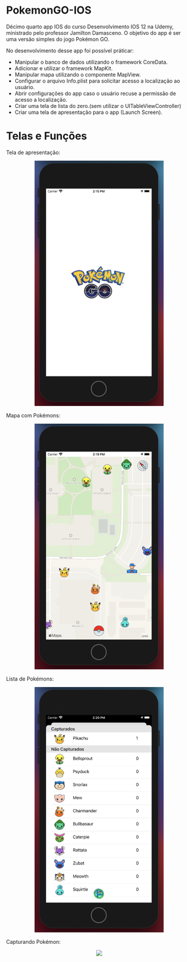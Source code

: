 # PokemonGO-IOS
Décimo quarto app IOS do curso Desenvolvimento IOS 12 na Udemy, ministrado pelo professor Jamilton Damasceno. O objetivo do app é ser uma versão simples do jogo Pokémon GO.

No desenvolvimento desse app foi possível práticar:
- Manipular o banco de dados utilizando o framework CoreData.
- Adicionar e utilizar o framework MapKit.
- Manipular mapa utilizando o componente MapView.
- Configurar o arquivo Info.plist para solicitar acesso a localização ao usuário.
- Abrir configurações do app caso o usuário recuse a permissão de acesso a localização.
- Criar uma tela de lista do zero.(sem utilizar o UITableViewController)
- Criar uma tela de apresentação para o app (Launch Screen).

<h1>Telas e Funções</h1>

Tela de apresentação:
<p align="center">
  <img src="https://github.com/Gilbert097/PokemonGO-IOS/blob/master/LaunchScreenApp.png?raw=true" width="350">
</p>

Mapa com Pokémons:
<p align="center">
  <img src="https://github.com/Gilbert097/PokemonGO-IOS/blob/master/MapaPokemons.png?raw=true" width="350">
</p>

Lista de Pokémons:
<p align="center">
  <img src="https://github.com/Gilbert097/PokemonGO-IOS/blob/master/ListaPokemons.png?raw=true" width="350">
</p>

Capturando Pokémon:
<p align="center">
  <img src="https://github.com/Gilbert097/PokemonGO-IOS/blob/master/CapturandoPokemons.gif?raw=true" width="350">
</p>
